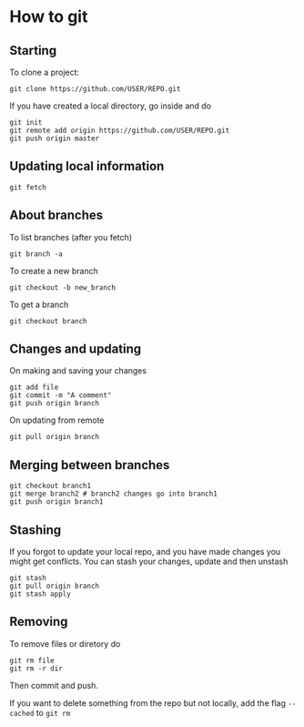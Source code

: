 # How to git

## Starting

To clone a project:

```
git clone https://github.com/USER/REPO.git
```

If you have created a local directory, go inside and do

```
git init
git remote add origin https://github.com/USER/REPO.git
git push origin master
```

## Updating local information
```
git fetch
```

## About branches

To list branches (after you fetch)
```
git branch -a
```

To create a new branch
```
git checkout -b new_branch
```

To get a branch
```
git checkout branch
```

## Changes and updating
On making and saving your changes
```
git add file
git commit -m "A comment"
git push origin branch
```

On updating from remote
```
git pull origin branch
```

## Merging between branches
```
git checkout branch1
git merge branch2 # branch2 changes go into branch1
git push origin branch1
```

## Stashing
If you forgot to update your local repo, and you have made changes you might get conflicts.  You can stash your changes, update and then unstash

```
git stash
git pull origin branch
git stash apply
```
## Removing
To remove files or diretory do
```
git rm file
git rm -r dir
```
Then commit and push. 

If you want to delete something from the repo but not locally, add the flag `--cached` to `git rm`



